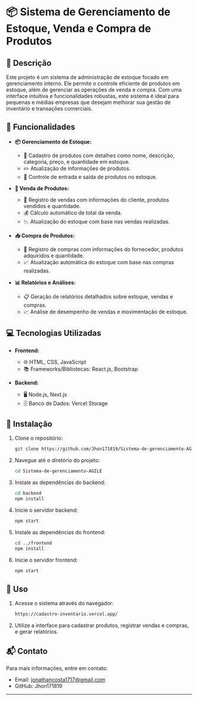 # 📦 Sistema de Gerenciamento de Estoque, Venda e Compra de Produtos

## 📄 Descrição
Este projeto é um sistema de administração de estoque focado em gerenciamento interno. Ele permite o controle eficiente de produtos em estoque, além de gerenciar as operações de venda e compra. Com uma interface intuitiva e funcionalidades robustas, este sistema é ideal para pequenas e médias empresas que desejam melhorar sua gestão de inventário e transações comerciais.

## 🔧 Funcionalidades
- **📦 Gerenciamento de Estoque:**
  - 📌 Cadastro de produtos com detalhes como nome, descrição, categoria, preço, e quantidade em estoque.
  - ✏️ Atualização de informações de produtos.
  - 🔄 Controle de entrada e saída de produtos no estoque.

- **🛒 Venda de Produtos:**
  - 📝 Registro de vendas com informações do cliente, produtos vendidos e quantidade.
  - 💰 Cálculo automático de total da venda.
  - 📉 Atualização do estoque com base nas vendas realizadas.

- **📥 Compra de Produtos:**
  - 📑 Registro de compras com informações do fornecedor, produtos adquiridos e quantidade.
  - 📈 Atualização automática do estoque com base nas compras realizadas.

- **📊 Relatórios e Análises:**
  - 📋 Geração de relatórios detalhados sobre estoque, vendas e compras.
  - 📈 Análise de desempenho de vendas e movimentação de estoque.

## 💻 Tecnologias Utilizadas
- **Frontend:**
  - 🌐 HTML, CSS, JavaScript
  - 📚 Frameworks/Bibliotecas: React.js, Bootstrap

- **Backend:**
  - 🖥️ Node.js, Next.js
  - 🗄️ Banco de Dados: Vercel Storage

## 🚀 Instalação
1. Clone o repositório:
   ```bash
   git clone https://github.com/Jhon171819/Sistema-de-gerenciamento-AGILE.git
   ```

2. Navegue até o diretório do projeto:
   ```bash
   cd Sistema-de-gerenciamento-AGILE
   ```

3. Instale as dependências do backend:
   ```bash
   cd backend
   npm install
   ```

4. Inicie o servidor backend:
   ```bash
   npm start
   ```

5. Instale as dependências do frontend:
   ```bash
   cd ../frontend
   npm install
   ```

6. Inicie o servidor frontend:
   ```bash
   npm start
   ```

## 📝 Uso
1. Acesse o sistema através do navegador:
   ```bash
   https://cadastro-inventario.vercel.app/
   ```

2. Utilize a interface para cadastrar produtos, registrar vendas e compras, e gerar relatórios.

## 📬 Contato
Para mais informações, entre em contato:
- Email: jonathancosta1717@gmail.com
- GitHub: Jhon171819

---
